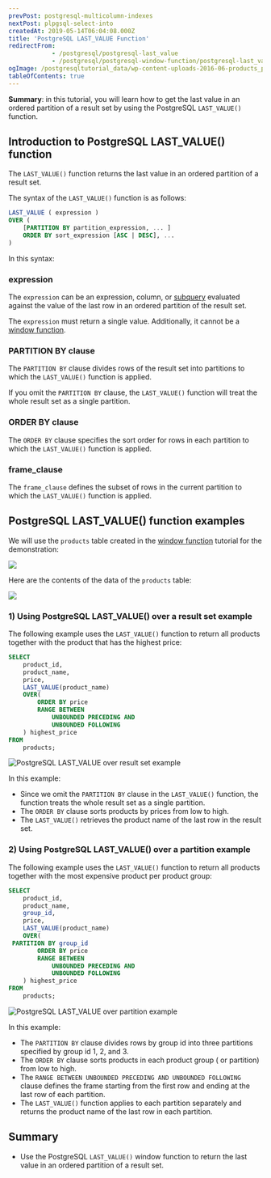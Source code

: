 ```yaml
---
prevPost: postgresql-multicolumn-indexes
nextPost: plpgsql-select-into
createdAt: 2019-05-14T06:04:08.000Z
title: 'PostgreSQL LAST_VALUE Function'
redirectFrom:
            - /postgresql/postgresql-last_value 
            - /postgresql/postgresql-window-function/postgresql-last_value-function
ogImage: /postgresqltutorial_data/wp-content-uploads-2016-06-products_product_groups_tables.png
tableOfContents: true
---
```


**Summary**: in this tutorial, you will learn how to get the last value in an ordered partition of a result set by using the PostgreSQL `LAST_VALUE()` function.

## Introduction to PostgreSQL LAST_VALUE() function

The `LAST_VALUE()` function returns the last value in an ordered partition of a result set.

The syntax of the `LAST_VALUE()` function is as follows:

```sql
LAST_VALUE ( expression )
OVER (
    [PARTITION BY partition_expression, ... ]
    ORDER BY sort_expression [ASC | DESC], ...
)
```

In this syntax:

### expression

The `expression` can be an expression, column, or [subquery](/postgresql/postgresql-subquery) evaluated against the value of the last row in an ordered partition of the result set.

The `expression` must return a single value. Additionally, it cannot be a [window function](/postgresql/postgresql-window-function).

### PARTITION BY clause

The `PARTITION BY` clause divides rows of the result set into partitions to which the `LAST_VALUE()` function is applied.

If you omit the `PARTITION BY` clause, the `LAST_VALUE()` function will treat the whole result set as a single partition.

### ORDER BY clause

The `ORDER BY` clause specifies the sort order for rows in each partition to which the `LAST_VALUE()` function is applied.

### frame_clause

The `frame_clause` defines the subset of rows in the current partition to which the `LAST_VALUE()` function is applied.

## PostgreSQL LAST_VALUE() function examples

We will use the `products` table created in the [window function](/postgresql/postgresql-window-function) tutorial for the demonstration:

![](/postgresqltutorial_data/wp-content-uploads-2016-06-products_product_groups_tables.png)

Here are the contents of the data of the `products` table:

![](/postgresqltutorial_data/wp-content-uploads-2019-05-products-table-sample-data.png)

### 1) Using PostgreSQL LAST_VALUE() over a result set example

The following example uses the `LAST_VALUE()` function to return all products together with the product that has the highest price:

```sql
SELECT
    product_id,
    product_name,
    price,
    LAST_VALUE(product_name)
    OVER(
        ORDER BY price
        RANGE BETWEEN
            UNBOUNDED PRECEDING AND
            UNBOUNDED FOLLOWING
    ) highest_price
FROM
    products;
```

![PostgreSQL LAST_VALUE over result set example](/postgresqltutorial_data/wp-content-uploads-2019-12-PostgreSQL-LAST_VALUE-over-result-set-example.png)

In this example:

- Since we omit the `PARTITION BY` clause in the `LAST_VALUE()` function, the function treats the whole result set as a single partition.
- The `ORDER BY` clause sorts products by prices from low to high.
- The `LAST_VALUE()` retrieves the product name of the last row in the result set.

### 2) Using PostgreSQL LAST_VALUE() over a partition example

The following example uses the `LAST_VALUE()` function to return all products together with the most expensive product per product group:

```sql
SELECT
    product_id,
    product_name,
    group_id,
    price,
    LAST_VALUE(product_name)
    OVER(
 PARTITION BY group_id
        ORDER BY price
        RANGE BETWEEN
            UNBOUNDED PRECEDING AND
            UNBOUNDED FOLLOWING
    ) highest_price
FROM
    products;
```

![PostgreSQL LAST_VALUE over partition example](/postgresqltutorial_data/wp-content-uploads-2019-12-PostgreSQL-LAST_VALUE-over-partition-example.png)

In this example:

- The `PARTITION BY` clause divides rows by group id into three partitions specified by group id 1, 2, and 3.
- The `ORDER BY` clause sorts products in each product group ( or partition) from low to high.
- The `RANGE BETWEEN UNBOUNDED PRECEDING AND UNBOUNDED FOLLOWING` clause defines the frame starting from the first row and ending at the last row of each partition.
- The `LAST_VALUE()` function applies to each partition separately and returns the product name of the last row in each partition.

## Summary

- Use the PostgreSQL `LAST_VALUE()` window function to return the last value in an ordered partition of a result set.

